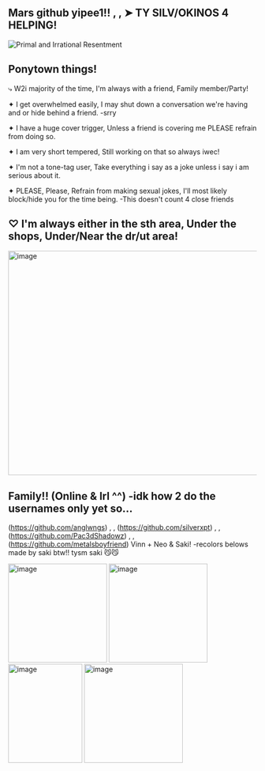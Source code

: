 Mars github yipee1!! , , ➤  TY SILV/OKINOS 4 HELPING!
-
![Primal and Irrational Resentment](https://i.pinimg.com/736x/03/d3/57/03d3571253f9cf210580705ea3fc4110.jpg)

Ponytown things!
-
⤷ W2i majority of the time, I'm always with a friend, Family member/Party!

✦ I get overwhelmed easily, I may shut down a conversation we're having and or hide behind a friend. -srry

✦ I have a huge cover trigger, Unless a friend is covering me PLEASE refrain from doing so.

✦ I am very short tempered, Still working on that so always iwec!

✦ I'm not a tone-tag user, Take everything i say as a joke unless i say i am serious about it.

✦ PLEASE, Please, Refrain from making sexual jokes, I'll most likely block/hide you for the time being. -This doesn't count 4 close friends

♡ I'm always either in the sth area, Under the shops, Under/Near the dr/ut area!
-------------------------------------------------------------------------------------------------------------

<img width="735" height="454" alt="image" src="https://github.com/user-attachments/assets/f33e95a4-3513-4e29-9843-a83c39083d89" />

Family!! (Online & Irl ^^) -idk how 2 do the usernames only yet so...
----------

(https://github.com/anglwngs) , , (https://github.com/silverxpt) , , (https://github.com/Pac3dShadowz) , , (https://github.com/metalsboyfriend)
Vinn + Neo & Saki! -recolors belows made by saki btw!! tysm saki 😼😼

<img width="200" height="200" alt="image" src="https://github.com/user-attachments/assets/ddf14f93-f076-40fa-b379-c50ffd46de9d" /> <img width="200" height="200" alt="image" src="https://github.com/user-attachments/assets/855891c6-a0ca-4b4e-abd1-41ddebdd695c" /> <img width="150" height="200" alt="image" src="https://github.com/user-attachments/assets/f201e3fa-fb83-4af7-9c2b-a3b0316df19d" /> <img width="200" height="200" alt="image" src="https://github.com/user-attachments/assets/7e9c4920-e6a0-4318-a55d-dc472b368bee" /> 





